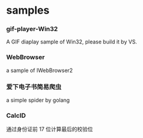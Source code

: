 # samples
### gif-player-Win32
A GIF diaplay sample of Win32, please build it by VS.

### WebBrowser
a sample of IWebBrowser2

### 爱下电子书简易爬虫
a simple spider by golang

### CalcID
通过身份证前 17 位计算最后的校验位
